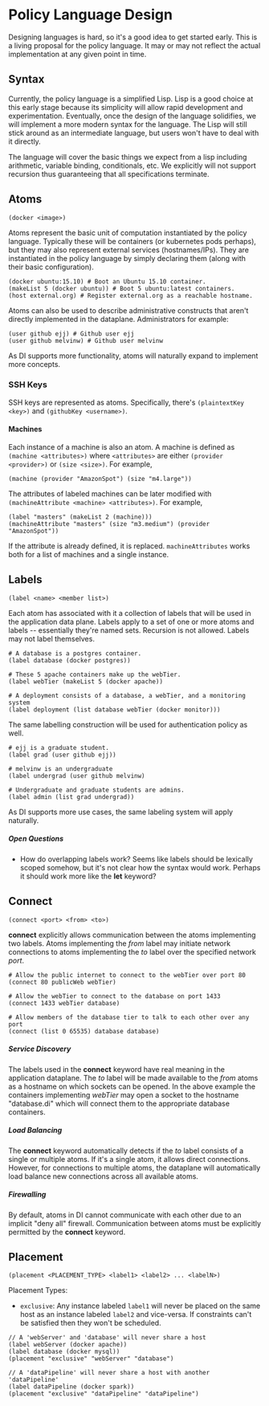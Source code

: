 Policy Language Design
======================
Designing languages is hard, so it's a good idea to get started early.
This is a living proposal for the policy language.  It may or may not reflect
the actual implementation at any given point in time.

## Syntax
Currently, the policy language is a simplified Lisp.  Lisp is a good choice at
this early stage because its simplicity will allow rapid development and
experimentation.  Eventually, once the design of the language solidifies, we
will implement a more modern syntax for the language.  The Lisp will still
stick around as an intermediate language, but users won't have to deal with it
directly.

The language will cover the basic things we expect from a lisp including
arithmetic, variable binding, conditionals, etc.  We explicitly will not
support recursion thus guaranteeing that all specifications terminate.

## Atoms
```
(docker <image>)
```
Atoms represent the basic unit of computation instantiated by the policy
language.  Typically these will be containers (or kubernetes pods perhaps), but
they may also represent external services (hostnames/IPs).  They are
instantiated in the policy language by simply declaring them (along with their
basic configuration).

```
(docker ubuntu:15.10) # Boot an Ubuntu 15.10 container.
(makeList 5 (docker ubuntu)) # Boot 5 ubuntu:latest containers.
(host external.org) # Register external.org as a reachable hostname.
```

Atoms can also be used to describe administrative constructs that aren't
directly implemented in the dataplane.  Administrators for example:

```
(user github ejj) # Github user ejj
(user github melvinw) # Github user melvinw
```

As DI supports more functionality, atoms will naturally expand to implement
more concepts.

### SSH Keys
SSH keys are represented as atoms. Specifically, there's `(plaintextKey <key>)` and
`(githubKey <username>)`.

#### Machines
Each instance of a machine is also an atom. A machine is defined as
`(machine <attributes>)` where `<attributes>` are either `(provider <provider>)`
or `(size <size>)`. For example,
```
(machine (provider "AmazonSpot") (size "m4.large"))
```

The attributes of labeled machines can be later modified with
`(machineAttribute <machine> <attributes>)`. For example,
```
(label "masters" (makeList 2 (machine)))
(machineAttribute "masters" (size "m3.medium") (provider "AmazonSpot"))
```
If the attribute is already defined, it is replaced. `machineAttributes` works
both for a list of machines and a single instance.

## Labels
```
(label <name> <member list>)
```
Each atom has associated with it a collection of labels that will be used in
the application data plane.  Labels apply to a set of one or more atoms and
labels -- essentially they're named sets.  Recursion is not allowed.  Labels
may not label themselves.

```
# A database is a postgres container.
(label database (docker postgres))

# These 5 apache containers make up the webTier.
(label webTier (makeList 5 (docker apache))

# A deployment consists of a database, a webTier, and a monitoring system
(label deployment (list database webTier (docker monitor)))
```

The same labelling construction will be used for authentication policy as well.

```
# ejj is a graduate student.
(label grad (user github ejj))

# melvinw is an undergraduate
(label undergrad (user github melvinw)

# Undergraduate and graduate students are admins.
(label admin (list grad undergrad))
```

As DI supports more use cases, the same labeling system will apply naturally.

##### Open Questions
* How do overlapping labels work?  Seems like labels should be lexically scoped
  somehow, but it's not clear how the syntax would work.  Perhaps it should
  work more like the **let** keyword?

## Connect
```
(connect <port> <from> <to>)
```
**connect** explicitly allows communication  between the atoms implementing two
labels.  Atoms implementing the *from* label may initiate network connections
to atoms implementing the *to* label over the specified network *port*.
```
# Allow the public internet to connect to the webTier over port 80
(connect 80 publicWeb webTier)

# Allow the webTier to connect to the database on port 1433
(connect 1433 webTier database)

# Allow members of the database tier to talk to each other over any port
(connect (list 0 65535) database database)
```
##### Service Discovery
The labels used in the **connect** keyword have real meaning in the
application dataplane.  The *to* label will be made available to the *from*
atoms as a hostname on which sockets can be opened.  In the above
example the containers implementing *webTier* may open a socket to the
hostname "database.di" which will connect them to the appropriate database
containers.

##### Load Balancing
The **connect** keyword automatically detects if the *to* label consists of a
single or multiple atoms.  If it's a single atom, it allows direct connections.
However, for connections to multiple atoms, the dataplane will automatically
load balance new connections across all available atoms.

##### Firewalling
By default, atoms in DI cannot communicate with each other due to an implicit
"deny all" firewall.  Communication between atoms must be explicitly permitted
by the **connect** keyword.

## Placement
```
(placement <PLACEMENT_TYPE> <label1> <label2> ... <labelN>)
```

Placement Types:
- `exclusive`: Any instance labeled `label1` will never be placed on the
same host as an instance labeled `label2` and vice-versa. If constraints
can't be satisfied then they won't be scheduled.

```
// A 'webServer' and 'database' will never share a host
(label webServer (docker apache))
(label database (docker mysql))
(placement "exclusive" "webServer" "database")

// A 'dataPipeline' will never share a host with another 'dataPipeline'
(label dataPipeline (docker spark))
(placement "exclusive" "dataPipeline" "dataPipeline")
```

